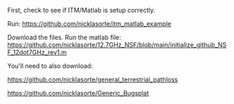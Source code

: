 First, check to see if ITM/Matlab is setup correctly.

Run: https://github.com/nicklasorte/itm_matlab_example


Download the files.
Run the matlab file:
https://github.com/nicklasorte/12.7GHz_NSF/blob/main/initialize_github_NSF_12dot7GHz_rev1.m


You'll need to also download:

https://github.com/nicklasorte/general_terrestrial_pathloss

https://github.com/nicklasorte/Generic_Bugsplat
